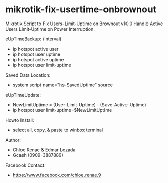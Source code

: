 # mikrotik-fix-usertime-onbrownout
Mikrotik Script to Fix Users-Limit-Uptime on Brownout v10.0
Handle Active Users Limit-Uptime on Power Interruption.

eUpTimeBackup: (interval)
- ip hotspot active user
- ip hotspot user uptime
- ip hotspot active uptime
- ip hotspot user limit-uptime

Saved Data Location:
- system script name="hs-SavedUptime" source

eUpTimeUpdate:
- NewLimitUptime = (User-Limit-Uptime) - (Save-Active-Uptime)
- ip hotspot user limit-uptime=$NewLimitUptime

Howto Install:
- select all, copy, & paste to winbox terminal

Author:
- Chloe Renae & Edmar Lozada
- Gcash (0909-3887889)

Facebook Contact:
- https://www.facebook.com/chloe.renae.9
